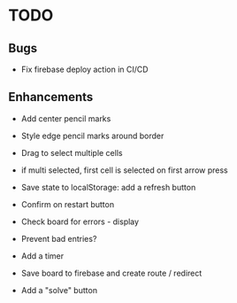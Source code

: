 # TODO

## Bugs

- Fix firebase deploy action in CI/CD

## Enhancements

- Add center pencil marks
- Style edge pencil marks around border
- Drag to select multiple cells
- if multi selected, first cell is selected on first arrow press
- Save state to localStorage: add a refresh button

- Confirm on restart button
- Check board for errors - display
- Prevent bad entries?
- Add a timer
- Save board to firebase and create route / redirect
- Add a "solve" button
